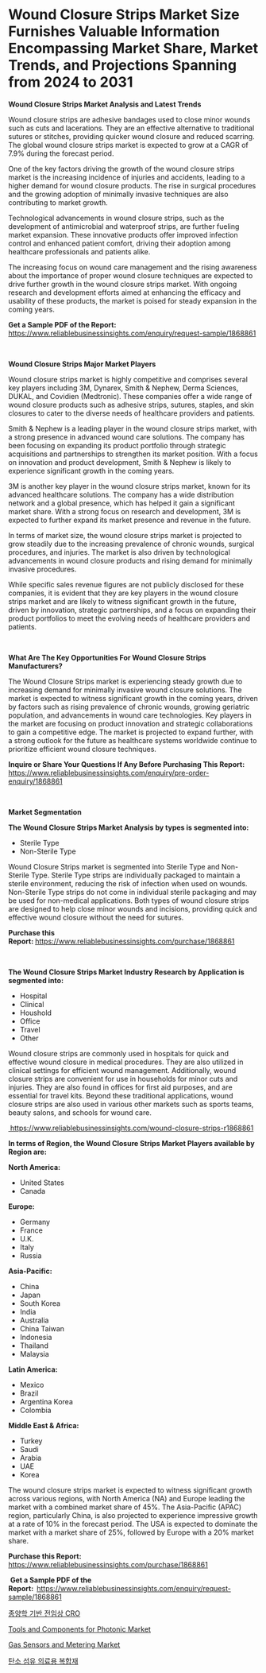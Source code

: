 <p><h1>Wound Closure Strips Market Size Furnishes Valuable Information Encompassing Market Share, Market Trends, and Projections Spanning from 2024 to 2031</h1></p><p><strong>Wound Closure Strips Market Analysis and Latest Trends</strong></p>
<p><p>Wound closure strips are adhesive bandages used to close minor wounds such as cuts and lacerations. They are an effective alternative to traditional sutures or stitches, providing quicker wound closure and reduced scarring. The global wound closure strips market is expected to grow at a CAGR of 7.9% during the forecast period.</p><p>One of the key factors driving the growth of the wound closure strips market is the increasing incidence of injuries and accidents, leading to a higher demand for wound closure products. The rise in surgical procedures and the growing adoption of minimally invasive techniques are also contributing to market growth.</p><p>Technological advancements in wound closure strips, such as the development of antimicrobial and waterproof strips, are further fueling market expansion. These innovative products offer improved infection control and enhanced patient comfort, driving their adoption among healthcare professionals and patients alike.</p><p>The increasing focus on wound care management and the rising awareness about the importance of proper wound closure techniques are expected to drive further growth in the wound closure strips market. With ongoing research and development efforts aimed at enhancing the efficacy and usability of these products, the market is poised for steady expansion in the coming years.</p></p>
<p><strong>Get a Sample PDF of the Report:&nbsp;</strong> <a href="https://www.reliablebusinessinsights.com/enquiry/request-sample/1868861">https://www.reliablebusinessinsights.com/enquiry/request-sample/1868861</a></p>
<p>&nbsp;</p>
<p><strong>Wound Closure Strips Major Market Players</strong></p>
<p><p>Wound closure strips market is highly competitive and comprises several key players including 3M, Dynarex, Smith & Nephew, Derma Sciences, DUKAL, and Covidien (Medtronic). These companies offer a wide range of wound closure products such as adhesive strips, sutures, staples, and skin closures to cater to the diverse needs of healthcare providers and patients.</p><p>Smith & Nephew is a leading player in the wound closure strips market, with a strong presence in advanced wound care solutions. The company has been focusing on expanding its product portfolio through strategic acquisitions and partnerships to strengthen its market position. With a focus on innovation and product development, Smith & Nephew is likely to experience significant growth in the coming years.</p><p>3M is another key player in the wound closure strips market, known for its advanced healthcare solutions. The company has a wide distribution network and a global presence, which has helped it gain a significant market share. With a strong focus on research and development, 3M is expected to further expand its market presence and revenue in the future.</p><p>In terms of market size, the wound closure strips market is projected to grow steadily due to the increasing prevalence of chronic wounds, surgical procedures, and injuries. The market is also driven by technological advancements in wound closure products and rising demand for minimally invasive procedures.</p><p>While specific sales revenue figures are not publicly disclosed for these companies, it is evident that they are key players in the wound closure strips market and are likely to witness significant growth in the future, driven by innovation, strategic partnerships, and a focus on expanding their product portfolios to meet the evolving needs of healthcare providers and patients.</p></p>
<p>&nbsp;</p>
<p><strong>What Are The Key Opportunities For Wound Closure Strips Manufacturers?</strong></p>
<p><p>The Wound Closure Strips market is experiencing steady growth due to increasing demand for minimally invasive wound closure solutions. The market is expected to witness significant growth in the coming years, driven by factors such as rising prevalence of chronic wounds, growing geriatric population, and advancements in wound care technologies. Key players in the market are focusing on product innovation and strategic collaborations to gain a competitive edge. The market is projected to expand further, with a strong outlook for the future as healthcare systems worldwide continue to prioritize efficient wound closure techniques.</p></p>
<p><strong>Inquire or Share Your Questions If Any Before Purchasing This Report:</strong> <a href="https://www.reliablebusinessinsights.com/enquiry/pre-order-enquiry/1868861">https://www.reliablebusinessinsights.com/enquiry/pre-order-enquiry/1868861</a></p>
<p>&nbsp;</p>
<p><strong>Market Segmentation</strong></p>
<p><strong>The Wound Closure Strips Market Analysis by types is segmented into:</strong></p>
<p><ul><li>Sterile Type</li><li>Non-Sterile Type</li></ul></p>
<p><p>Wound Closure Strips market is segmented into Sterile Type and Non-Sterile Type. Sterile Type strips are individually packaged to maintain a sterile environment, reducing the risk of infection when used on wounds. Non-Sterile Type strips do not come in individual sterile packaging and may be used for non-medical applications. Both types of wound closure strips are designed to help close minor wounds and incisions, providing quick and effective wound closure without the need for sutures.</p></p>
<p><strong>Purchase this Report:&nbsp;</strong><a href="https://www.reliablebusinessinsights.com/purchase/1868861">https://www.reliablebusinessinsights.com/purchase/1868861</a></p>
<p>&nbsp;</p>
<p><strong>The Wound Closure Strips Market Industry Research by Application is segmented into:</strong></p>
<p><ul><li>Hospital</li><li>Clinical</li><li>Houshold</li><li>Office</li><li>Travel</li><li>Other</li></ul></p>
<p><p>Wound closure strips are commonly used in hospitals for quick and effective wound closure in medical procedures. They are also utilized in clinical settings for efficient wound management. Additionally, wound closure strips are convenient for use in households for minor cuts and injuries. They are also found in offices for first aid purposes, and are essential for travel kits. Beyond these traditional applications, wound closure strips are also used in various other markets such as sports teams, beauty salons, and schools for wound care.</p></p>
<p><a href="https://www.reliablebusinessinsights.com/wound-closure-strips-r1868861">&nbsp;https://www.reliablebusinessinsights.com/wound-closure-strips-r1868861</a></p>
<p><strong>In terms of Region, the Wound Closure Strips Market Players available by Region are:</strong></p>
<p>
    <p> <strong> North America: </strong>
        <ul>
            <li>United States</li>
            <li>Canada</li>
        </ul>
        </p> 
    <p> <strong> Europe: </strong>
        <ul>
            <li>Germany</li>
            <li>France</li>
            <li>U.K.</li>
            <li>Italy</li>
            <li>Russia</li>
        </ul>
        </p> 
    <p> <strong> Asia-Pacific: </strong>
        <ul>
            <li>China</li>
            <li>Japan</li>
            <li>South Korea</li>
            <li>India</li>
            <li>Australia</li>
            <li>China Taiwan</li>
            <li>Indonesia</li>
            <li>Thailand</li>
            <li>Malaysia</li>
        </ul>
        </p> 
    <p> <strong> Latin America: </strong>
        <ul>
            <li>Mexico</li>
            <li>Brazil</li>
            <li>Argentina Korea</li>
            <li>Colombia</li>
        </ul>
        </p> 
    <p> <strong> Middle East & Africa: </strong>
        <ul>
            <li>Turkey</li>
            <li>Saudi</li>
            <li>Arabia</li>
            <li>UAE</li>
            <li>Korea</li>
        </ul>
    </p>
    </p>
<p><p>The wound closure strips market is expected to witness significant growth across various regions, with North America (NA) and Europe leading the market with a combined market share of 45%. The Asia-Pacific (APAC) region, particularly China, is also projected to experience impressive growth at a rate of 10% in the forecast period. The USA is expected to dominate the market with a market share of 25%, followed by Europe with a 20% market share.</p></p>
<p><strong>Purchase this Report: </strong><a href="https://www.reliablebusinessinsights.com/purchase/1868861">https://www.reliablebusinessinsights.com/purchase/1868861</a></p>
<p>&nbsp;<strong>Get a Sample PDF of the Report:&nbsp;&nbsp;</strong><a href="https://www.reliablebusinessinsights.com/enquiry/request-sample/1868861">https://www.reliablebusinessinsights.com/enquiry/request-sample/1868861</a></p>
<p><strong></strong></p>
<p><p><a href="https://github.com/plelbej847484502/Market-Research-Report-List-2/blob/main/3053016180333.md">종양학 기반 전임상 CRO</a></p><p><a href="https://github.com/marloy8/Market-Research-Report-List-5/blob/main/tools-and-components-for-photonic-market.md">Tools and Components for Photonic Market</a></p><p><a href="https://github.com/WillieWoodard/Market-Research-Report-List-5/blob/main/gas-sensors-and-metering-market.md">Gas Sensors and Metering Market</a></p><p><a href="https://github.com/AnthonyWratten/Market-Research-Report-List-1/blob/main/6141640180332.md">탄소 섬유 의료용 복합재</a></p></p>